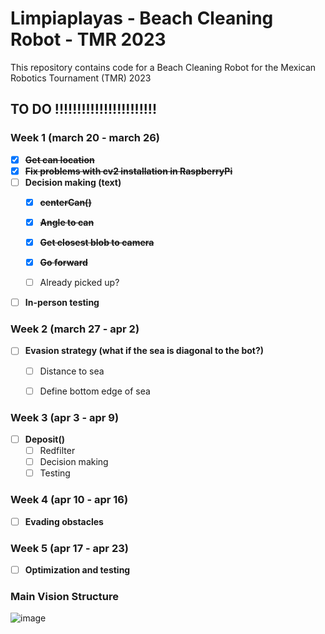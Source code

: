 # Limpiaplayas - Beach Cleaning Robot - TMR 2023
This repository contains code for a Beach Cleaning Robot for the Mexican Robotics Tournament (TMR) 2023


## TO DO !!!!!!!!!!!!!!!!!!!!!!!

### Week 1  (march 20 - march 26)
- [x] ~~**Get can location**~~
- [x] ~~**Fix problems with cv2 installation in RaspberryPi**~~
- [ ] **Decision making (text)**
  - [x] ~~**centerCan()**~~
  - [x] ~~**Angle to can**~~
  - [x] ~~**Get closest blob to camera**~~
  
  - [x] ~~**Go forward**~~
  - [ ] Already picked up?
  
- [ ] **In-person testing**

### Week 2 (march 27 - apr 2)
- [ ] **Evasion strategy (what if the sea is diagonal to the bot?)**
  - [ ] Distance to sea
  - [ ] Define bottom edge of sea


### Week 3 (apr 3 - apr 9)
- [ ] **Deposit()**
  - [ ] Redfilter
  - [ ] Decision making
  - [ ] Testing

### Week 4 (apr 10 - apr 16)
- [ ] **Evading obstacles**

### Week 5 (apr 17 - apr 23)
- [ ] **Optimization and testing**







### Main Vision Structure
![image](https://user-images.githubusercontent.com/105238261/224566460-38978fe1-16b6-4031-8511-14af33802da2.png)



